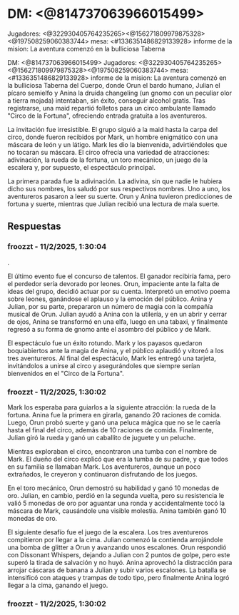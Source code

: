 # DM: <@814737063966015499> 
Jugadores: <@322930405764235265><@156271809979875328><@197508259060383744> 
mesa: <#1336351486829133928> 
informe de la mision:
La aventura comenzó en la bulliciosa Taberna 

DM: <@814737063966015499> 
Jugadores: <@322930405764235265><@156271809979875328><@197508259060383744> 
mesa: <#1336351486829133928> 
informe de la mision:
La aventura comenzó en la bulliciosa Taberna del Cuerpo, donde Orun el bardo humano, Julian el pícaro semielfo y Anina la druida changeling (un gnomo con un peculiar olor a tierra mojada) intentaban, sin éxito, conseguir alcohol gratis. Tras registrarse, una maid repartió folletos para un circo ambulante llamado "Circo de la Fortuna", ofreciendo entrada gratuita a los aventureros.

La invitación fue irresistible. El grupo siguió a la maid hasta la carpa del circo, donde fueron recibidos por Mark, un hombre enigmático con una máscara de león y un látigo. Mark les dio la bienvenida, advirtiéndoles que no tocaran su máscara. El circo ofrecía una variedad de atracciones: adivinación, la rueda de la fortuna, un toro mecánico, un juego de la escalera y, por supuesto, el espectáculo principal.

La primera parada fue la adivinación. La adivina, sin que nadie le hubiera dicho sus nombres, los saludó por sus respectivos nombres. Uno a uno, los aventureros pasaron a leer su suerte. Orun y Anina tuvieron predicciones de fortuna y suerte, mientras que Julian recibió una lectura de mala suerte.

## Respuestas

### froozzt - 11/2/2025, 1:30:04

.

El último evento fue el concurso de talentos. El ganador recibiría fama, pero el perdedor sería devorado por leones. Orun, impaciente ante la falta de ideas del grupo, decidió actuar por su cuenta. Interpretó un emotivo poema sobre leones, ganándose el aplauso y la emoción del público. Anina y Julian, por su parte, prepararon un número de magia con la compañía musical de Orun. Julian ayudó a Anina con la utilería, y en un abrir y cerrar de ojos, Anina se transformó en una elfa, luego en una tabaxi, y finalmente regresó a su forma de gnomo ante el asombro del público y de Mark.

El espectáculo fue un éxito rotundo. Mark y los payasos quedaron boquiabiertos ante la magia de Anina, y el público aplaudió y vitoreó a los tres aventureros. Al final del espectáculo, Mark les entregó una tarjeta, invitándolos a unirse al circo y asegurándoles que siempre serían bienvenidos en el "Circo de la Fortuna".

### froozzt - 11/2/2025, 1:30:02

Mark los esperaba para guiarlos a la siguiente atracción: la rueda de la fortuna. Anina fue la primera en girarla, ganando 20 raciones de comida. Luego, Orun probó suerte y ganó una peluca mágica que no se le caería hasta el final del circo, además de 10 raciones de comida. Finalmente, Julian giró la rueda y ganó un caballito de juguete y un peluche.

Mientras exploraban el circo, encontraron una tumba con el nombre de Mark. El dueño del circo explicó que era la tumba de su padre, y que todos en su familia se llamaban Mark. Los aventureros, aunque un poco extrañados, le creyeron y continuaron disfrutando de los juegos.

En el toro mecánico, Orun demostró su habilidad y ganó 10 monedas de oro. Julian, en cambio, perdió en la segunda vuelta, pero su resistencia le valió 5 monedas de oro por aguantar una ronda y accidentalmente tocó la máscara de Mark, causándole una visible molestia. Anina también ganó 10 monedas de oro.

El siguiente desafío fue el juego de la escalera. Los tres aventureros compitieron por llegar a la cima. Julian comenzó la contienda arrojándole una bomba de glitter a Orun y avanzando unos escalones. Orun respondió con Dissonant Whispers, dejando a Julian con 2 puntos de golpe, pero este superó la tirada de salvación y no huyó. Anina aprovechó la distracción para arrojar cáscaras de banana a Julian y subir varios escalones. La batalla se intensificó con ataques y trampas de todo tipo, pero finalmente Anina logró llegar a la cima, ganando el juego.

### froozzt - 11/2/2025, 1:30:02



